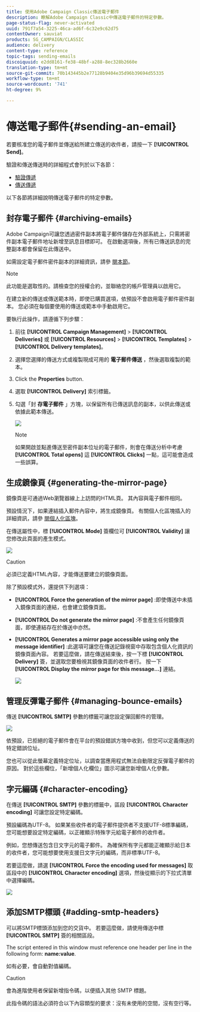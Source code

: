 ```yaml
---
title: 使用Adobe Campaign Classic傳送電子郵件
description: 瞭解Adobe Campaign Classic中傳送電子郵件的特定參數。
page-status-flag: never-activated
uuid: 791f7a54-3225-46ca-ad6f-6c32e9c62d75
contentOwner: sauviat
products: SG_CAMPAIGN/CLASSIC
audience: delivery
content-type: reference
topic-tags: sending-emails
discoiquuid: e2dd8161-fe38-48bf-a288-8ec328b2660e
translation-type: tm+mt
source-git-commit: 70b143445b2e77128b9404e35d96b39694d55335
workflow-type: tm+mt
source-wordcount: '741'
ht-degree: 9%

---
```



# 傳送電子郵件{#sending-an-email}

若要核准您的電子郵件並傳送給所建立傳送的收件者，請按一下 **[!UICONTROL Send]**。

驗證和傳送傳送時的詳細程式會列於以下各節：

* [驗證傳遞](../../delivery/using/steps-validating-the-delivery.md)
* [傳送傳遞](../../delivery/using/steps-sending-the-delivery.md)

以下各節將詳細說明傳送電子郵件的特定參數。

## 封存電子郵件 {#archiving-emails}

Adobe Campaign可讓您透過密件副本將電子郵件儲存在外部系統上，只需將密件副本電子郵件地址新增至訊息目標即可。 在啟動選項後，所有已傳送訊息的完整副本都會保留在此傳送中。

如需設定電子郵件密件副本的詳細資訊，請參 [閱本節](../../installation/using/email-archiving.md)。

>[!NOTE]
>
>此功能是選取性的。請檢查您的授權合約，並聯絡您的帳戶管理員以啟用它。

在建立新的傳送或傳送範本時，即使已購買選項，依預設不會啟用電子郵件密件副本。 您必須在每個要使用的傳送或範本中手動啟用它。

要執行此操作，請遵循下列步驟：

1. 前往 **[!UICONTROL Campaign Management]** > **[!UICONTROL Deliveries]** 或 **[!UICONTROL Resources]** > **[!UICONTROL Templates]** > **[!UICONTROL Delivery templates]**。
1. 選擇您選擇的傳送方式或複製現成可用的 **電子郵件傳送** ，然後選取複製的範本。
1. Click the **Properties** button.
1. 選取 **[!UICONTROL Delivery]** 索引標籤。
1. 勾選「封 **存電子郵件** 」方塊，以保留所有已傳送訊息的副本，以供此傳送或依據此範本傳送。

   ![](assets/s_ncs_user_wizard_archiving.png)

   >[!NOTE]
   >
   >如果開啟並點進傳送至密件副本位址的電子郵件，則會在傳送分析中考慮 **[!UICONTROL Total opens]** 這 **[!UICONTROL Clicks]** 一點，這可能會造成一些誤算。

## 生成鏡像頁 {#generating-the-mirror-page}

鏡像頁是可通過Web瀏覽器線上上訪問的HTML頁。 其內容與電子郵件相同。

預設情況下，如果連結插入郵件內容中，將生成鏡像頁。 有關個人化區塊插入的詳細資訊，請參 [閱個人化區塊](../../delivery/using/personalization-blocks.md)。

在傳送屬性中，標 **[!UICONTROL Mode]** 簽欄位可 **[!UICONTROL Validity]** 讓您修改此頁面的產生模式。

![](assets/s_ncs_user_wizard_miror_page_mode.png)

>[!CAUTION]
>
>必須已定義HTML內容，才能傳送要建立的鏡像頁面。

除了預設模式外，還提供下列選項：

* **[!UICONTROL Force the generation of the mirror page]** :即使傳送中未插入鏡像頁面的連結，也會建立鏡像頁面。
* **[!UICONTROL Do not generate the mirror page]** :不會產生任何鏡像頁面，即使連結存在於傳送中亦然。
* **[!UICONTROL Generates a mirror page accessible using only the message identifier]** :此選項可讓您在傳送記錄視窗中存取包含個人化資訊的鏡像頁面內容。 若要這麼做，請在傳送結束後，按一下標 **[!UICONTROL Delivery]** 簽，並選取您要檢視其鏡像頁面的收件者行。 按一下 **[!UICONTROL Display the mirror page for this message...]** 連結。

   ![](assets/s_ncs_user_wizard_miror_page_link.png)

## 管理反彈電子郵件 {#managing-bounce-emails}

傳送 **[!UICONTROL SMTP]** 參數的標籤可讓您設定彈回郵件的管理。

![](assets/s_ncs_user_email_del_properties_smtp_tab.png)

依預設，已拒絕的電子郵件會在平台的預設錯誤方塊中收到，但您可以定義傳送的特定錯誤位址。

您也可以從此螢幕定義特定位址，以調查當應用程式無法自動限定反彈電子郵件的原因。 對於這些欄位，「新增個人化欄位」圖示可讓您新增個人化參數。

## 字元編碼 {#character-encoding}

在傳送 **[!UICONTROL SMTP]** 參數的標籤中，區段 **[!UICONTROL Character encoding]** 可讓您設定特定編碼。

預設編碼為UTF-8。 如果某些收件者的電子郵件提供者不支援UTF-8標準編碼，您可能想要設定特定編碼，以正確顯示特殊字元給電子郵件的收件者。

例如，您想傳送包含日文字元的電子郵件。 為確保所有字元都能正確顯示給日本的收件者，您可能想要使用支援日文字元的編碼，而非標準UTF-8。

若要這麼做，請選 **[!UICONTROL Force the encoding used for messages]** 取區段中的 **[!UICONTROL Character encoding]** 選項，然後從顯示的下拉式清單中選擇編碼。

![](assets/s_ncs_user_email_del_properties_smtp_tab_encoding.png)

## 添加SMTP標頭 {#adding-smtp-headers}

可以將SMTP標頭添加到您的交貨中。 若要這麼做，請使用傳送中標 **[!UICONTROL SMTP]** 簽的相關區段。

The script entered in this window must reference one header per line in the following form: **name:value**.

如有必要，會自動對值編碼。

>[!CAUTION]
>
>會為進階使用者保留新增指令碼，以便插入其他 SMTP 標題。
>
>此指令碼的語法必須符合以下內容類型的要求：沒有未使用的空間，沒有空行等。
